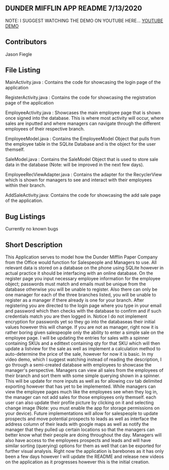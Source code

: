 DUNDER MIFFLIN APP README 7/13/2020
--------------------------------------

NOTE: I SUGGEST WATCHING THE DEMO ON YOUTUBE HERE... 
[YOUTUBE DEMO](https://www.youtube.com/watch?v=e6lyrYpYxMs)

Contributors
------------
Jason Fiegle

File Listing
------------
MainActivity.java  : Contains the code for showcasing the login page of the application

RegisterActivity.java  : Contains the code for showcasing the registration page of the application

EmployeeActivity.java  : Showcases the main employee page that is shown once signed into the database. This is where most activity will occur, where sales are inputted and where managers can navigate through the different employees of their respective branch.

EmployeeModel.java : Contains the EmployeeModel Object that pulls from the employee table in the SQLite Database and is the object for the user themself.

SaleModel.java :  Contains the SaleModel Object that is used to store sale data in the database (Note: will be improved in the next few days).

EmployeeRecViewAdapter.java : Contains the adapter for the RecyclerView which is shown for managers to see and interact with their employees within their branch.

AddSaleActivity.java: Contains the code for showcasing the add sale page of the application.


Bug Listings
------------
Currently no known bugs

Short Description
-----------------
This Application serves to model how the Dunder Mifflin Paper Company from the Office would function for Salespeople and Managers to use. All relevant data is stored on a database
on the phone using SQLite however in actual practice it should be interfacing with an online database. On the register page you input necessary employee information for the employee object;
passwords must match and emails must be unique from the database otherwise you will be unable to register. Also there can only be one manager for each of the three branches listed, you will be
unable to register as a manager if there already is one for your branch. After registering you are directed to the login page where you type in your email and password which then checks with 
the database to confirm and if such credentials match you are then logged in. Notice I do not implement encryption for passwords yet so they go into the databaseas their initial values however 
this will change. If you are not as manager, right now it is rather boring given salespeople only the ability to enter a simple sale on the employee page. I will be updating the entries for
sales with a spinner containing SKUs and a edittext containing qty for that SKU which will then update a listview for the sale as well as implement a calculation method to auto-determine the
price of the sale, however for now it is basic. In my video demo, which I suggest watching instead of reading the description, I go through a semi-created database with employees to showcase
the manager's perspective. Managers can view all sales from the employees of their branch and sort them with some simple querying shown in a spinner. This will be update for more inputs as
well as for allowing csv tab delimited exporting however that has yet to be implemented. While managers can view the employee pages much like the employees see when they log in, the manager
can not add sales for those employees only themself. each user can also update their profile picture by clicking on it and selecting change image (Note: you must enable the app for storage
permissions on your device). Future implementations will allow for salespeople to update prospects and move potential prospects to leads as well as interface the address column of their leads
with google maps as well as notify the manager that they pulled up certain locations so that the managers can better know what their people are doing throughout the day. Managers will also
have access to the employees prospects and leads and will have similar sorting (querying) options for them as well that can be exported for further visual analysis. Right now the application
is barebones as it has only been a few days however I will update the README and release new videos on the application as it progresses however this is the initial creation.
